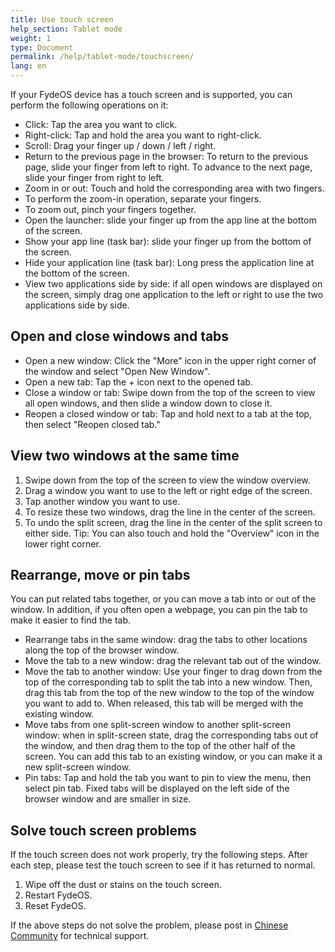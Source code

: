 ```yaml
---
title: Use touch screen
help_section: Tablet mode
weight: 1
type: Document
permalink: /help/tablet-mode/touchscreen/
lang: en
---
```


If your FydeOS device has a touch screen and is supported, you can perform the following operations on it:

- Click: Tap the area you want to click.
- Right-click: Tap and hold the area you want to right-click.
- Scroll: Drag your finger up / down / left / right.
- Return to the previous page in the browser: To return to the previous page, slide your finger from left to right. To advance to the next page, slide your finger from right to left.
- Zoom in or out: Touch and hold the corresponding area with two fingers.
- To perform the zoom-in operation, separate your fingers.
- To zoom out, pinch your fingers together.
- Open the launcher: slide your finger up from the app line at the bottom of the screen.
- Show your app line (task bar): slide your finger up from the bottom of the screen.
- Hide your application line (task bar): Long press the application line at the bottom of the screen.
- View two applications side by side: if all open windows are displayed on the screen, simply drag one application to the left or right to use the two applications side by side.

## Open and close windows and tabs
- Open a new window: Click the "More" icon in the upper right corner of the window and select "Open New Window".
- Open a new tab: Tap the + icon next to the opened tab.
- Close a window or tab: Swipe down from the top of the screen to view all open windows, and then slide a window down to close it.
- Reopen a closed window or tab: Tap and hold next to a tab at the top, then select "Reopen closed tab."

## View two windows at the same time
1. Swipe down from the top of the screen to view the window overview.
2. Drag a window you want to use to the left or right edge of the screen.
3. Tap another window you want to use.
4. To resize these two windows, drag the line in the center of the screen.
5. To undo the split screen, drag the line in the center of the split screen to either side. Tip: You can also touch and hold the "Overview" icon in the lower right corner.

## Rearrange, move or pin tabs

You can put related tabs together, or you can move a tab into or out of the window. In addition, if you often open a webpage, you can pin the tab to make it easier to find the tab.
- Rearrange tabs in the same window: drag the tabs to other locations along the top of the browser window.
- Move the tab to a new window: drag the relevant tab out of the window.
- Move the tab to another window: Use your finger to drag down from the top of the corresponding tab to split the tab into a new window. Then, drag this tab from the top of the new window to the top of the window you want to add to. When released, this tab will be merged with the existing window.
- Move tabs from one split-screen window to another split-screen window: when in split-screen state, drag the corresponding tabs out of the window, and then drag them to the top of the other half of the screen. You can add this tab to an existing window, or you can make it a new split-screen window.
- Pin tabs: Tap and hold the tab you want to pin to view the menu, then select pin tab. Fixed tabs will be displayed on the left side of the browser window and are smaller in size.

## Solve touch screen problems

If the touch screen does not work properly, try the following steps. After each step, please test the touch screen to see if it has returned to normal.
1. Wipe off the dust or stains on the touch screen.
2. Restart FydeOS.
3. Reset FydeOS.

If the above steps do not solve the problem, please post in [Chinese Community](https://community.fydeos.com/) for technical support.
